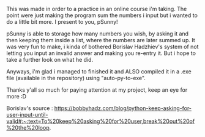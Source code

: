 This was made in order to a practice in an online course i'm taking. The point were just making the program sum the numbers i input but i wanted to do a little bit more. I present to you, pSunny!

pSunny is able to storage how many numbers you wish, by asking it and then keeping them inside a list, where the numbers are later summed up.
It was very fun to make, i kinda of bothered Borislav Hadzhiev's system of not letting you input an invalid answer and making you re-entry it. But i hope to take a further look on what he did.

Anyways, i'm glad i managed to finished it and ALSO compiled it in a .exe file (available in the repository) using "auto-py-to-exe".

Thanks y'all so much for paying attention at my project, keep an eye for more :D

Borislav's source : https://bobbyhadz.com/blog/python-keep-asking-for-user-input-until-valid#:~:text=To%20keep%20asking%20for%20user,break%20out%20of%20the%20loop.
